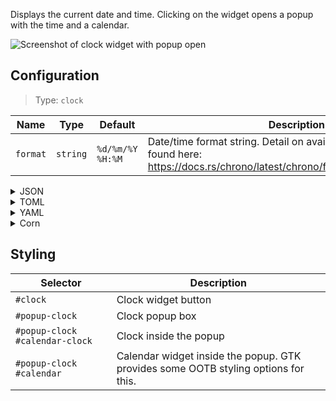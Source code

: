 Displays the current date and time. 
Clicking on the widget opens a popup with the time and a calendar.

![Screenshot of clock widget with popup open](https://user-images.githubusercontent.com/5057870/184540521-2278bdec-9742-46f0-9ac2-58a7b6f6ea1d.png)


## Configuration

> Type: `clock`

| Name     | Type     | Default          | Description                                                                                                                              |
|----------|----------|------------------|------------------------------------------------------------------------------------------------------------------------------------------|
| `format` | `string` | `%d/%m/%Y %H:%M` | Date/time format string. Detail on available tokens can be found here: <https://docs.rs/chrono/latest/chrono/format/strftime/index.html> |

<details>
<summary>JSON</summary>

```json
{
  "end": [
    {
      "type": "clock",
      "format": "%d/%m/%Y %H:%M"
    }
  ]
}

```

</details>

<details>
<summary>TOML</summary>

```toml
[[end]]
type = "clock"
format = "%d/%m/%Y %H:%M"
```

</details>

<details>
<summary>YAML</summary>

```yaml
end:
  - type: "clock"
    format: "%d/%m/%Y %H:%M"
```

</details>

<details>
<summary>Corn</summary>

```corn
{
  end = [
    {
      type = "clock"
      format = "%d/%m/%Y %H:%M"
    }
  ]
}
```

</details>

## Styling

| Selector                      | Description                                                                        |
|-------------------------------|------------------------------------------------------------------------------------|
| `#clock`                      | Clock widget button                                                                |
| `#popup-clock`                | Clock popup box                                                                    |
| `#popup-clock #calendar-clock` | Clock inside the popup                                                             |
| `#popup-clock #calendar`       | Calendar widget inside the popup. GTK provides some OOTB styling options for this. |
